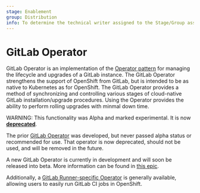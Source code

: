```yaml
---
stage: Enablement
group: Distribution
info: To determine the technical writer assigned to the Stage/Group associated with this page, see https://about.gitlab.com/handbook/engineering/ux/technical-writing/#designated-technical-writers
---
```


# GitLab Operator

GitLab Operator is an implementation of the [Operator pattern](https://www.openshift.com/blog)
for managing the lifecycle and upgrades of a GitLab instance. The GitLab Operator strengthens the support of OpenShift from GitLab, but is intended to be as native to Kubernetes as for OpenShift. The GitLab Operator provides a method of synchronizing and controlling various
stages of cloud-native GitLab installation/upgrade procedures. Using the Operator provides the ability to perform
rolling upgrades with minmal down time.

WARNING:
This functionality was Alpha and marked experimental. It is now [**deprecated**](https://gitlab.com/gitlab-org/charts/gitlab/-/issues/2210).

The prior [GitLab Operator](https://gitlab.com/gitlab-org/charts/components/gitlab-operator) was developed, but never passed alpha status or recommended for use. That operator is now deprecated, should not be used, and will be removed in the future.

A new GitLab Operator is currently in development and will soon be released into beta. More information can be found in [this epic](https://gitlab.com/groups/gitlab-org/-/epics/3444).

Additionally, a [GitLab Runner-specific Operator](https://docs.gitlab.com/runner/install/openshift.html) is generally available, allowing users to easily run GitLab CI jobs in OpenShift.
